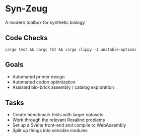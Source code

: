 # Syn-Zeug

A modern toolbox for synthetic biology

## Code Checks

```
cargo test && cargo fmt && cargo clippy -Z unstable-options
```

## Goals

- Automated primer design
- Automated codon optimization
- Assisted bio-brick assembly / catalog exploration

## Tasks

- Create benchmark tests with larger datasets
- Work through the relevant Rosalind problems
- Set up a Svelte front-end and compile to WebAssembly
- Split up things into sensible modules